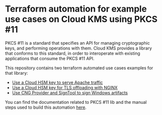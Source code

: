 # Terraform automation for example use cases on Cloud KMS using PKCS #11

PKCS #11 is a standard that specifies an API for managing cryptographic keys, and performing operations with them. Cloud KMS provides a library that conforms to this standard, in order to interoperate with existing applications that consume the PKCS #11 API.

This repository contains two terraform automated use cases examples for that library:

- [Use a Cloud HSM key to serve Apache traffic](./1-apache-web-server/README.md)
- [Use a Cloud HSM key for TLS offloading with NGINX](./2-nginx-ssl-offloading/README.md)
- [Use CNG Provider and SignTool to sign Windows artifacts](./3-cng-provider/README.md)

You can find the documentation related to PKCS #11 lib and the manual steps used to build this automation [here](https://cloud.google.com/kms/docs/reference/pkcs11-library).
